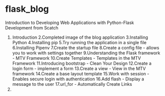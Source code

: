 # flask_blog

Introduction to Developing Web Applications with Python-Flask Development from Scatch

1. Introduction
2.Completed image of the blog application
3.Installing Python
4.Installing pip
5.Try running the application in a single file
6.Installing Pipenv
7.Create the startup file
8.Create a config file - allows you to work with settings together
9.Understanding the Flask framework - MTV Framework
10.Create Templates - Templates in the MTV Framework
11.Introducing bootstrap - Clean Your Design
12.Create a login form - implement a form
13.Create a view - View in the MTV framework
14.Create a base layout template
15.Work with session - Enables secure login with authentication
16.Add flash - Display a message to the user
17.url_for - Automatically Create Links
18.

